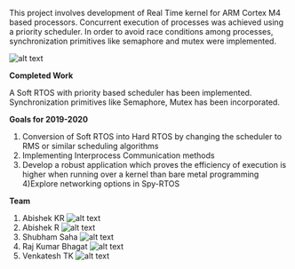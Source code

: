 This project involves development of Real Time kernel for ARM Cortex M4 based processors. Concurrent execution of processes was achieved using a priority scheduler. In order to avoid race conditions among processes, synchronization primitives like semaphore and mutex were implemented.

![alt text](https://github.com/spider-tronix/spi-rtos/blob/master/Project/images.png)


**Completed Work**

A Soft RTOS with priority based scheduler has been implemented.
Synchronization primitives like Semaphore, Mutex has been incorporated. 


**Goals for 2019-2020**

1) Conversion of Soft RTOS into Hard RTOS by changing the scheduler to RMS or similar scheduling algorithms
2) Implementing Interprocess Communication methods
3) Develop a robust application which proves the efficiency of execution is higher when running over a kernel than bare metal programming
4)Explore networking options in Spy-RTOS

**Team**

1) Abishek KR ![alt text](https://github.com/Firefox0398)
2) Abishek R  ![alt text](https://github.com/abishek27)
3) Shubham Saha ![alt text](https://github.com/Helinskii)
4) Raj Kumar Bhagat ![alt text](https://github.com/Rajk0520)
5) Venkatesh TK ![alt text](https://github.com/VenkateshTK)